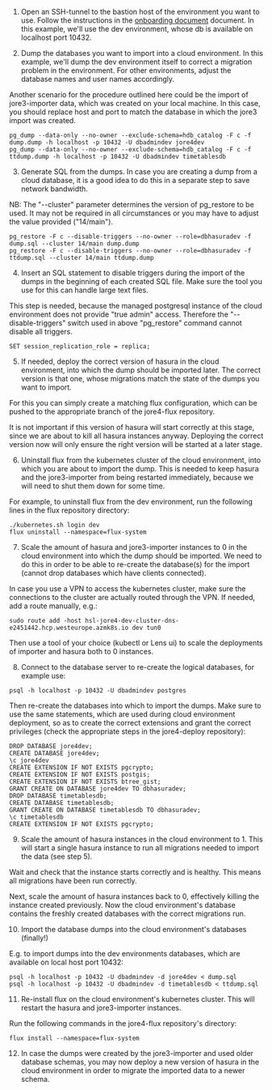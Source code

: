 1. Open an SSH-tunnel to the bastion host of the environment you want to use. Follow the instructions in the [onboarding document](onboarding.md) document. In this example, we'll use the dev environment, whose db is available on localhost port 10432.



2. Dump the databases you want to import into a cloud environment. In this example, we'll dump the dev environment itself to correct a migration problem in the environment. For other environments, adjust the database names and user names accordingly.

Another scenario for the procedure outlined here could be the import of jore3-importer data, which was created on your local machine. In this case, you should replace host and port to match the database in which the jore3 import was created.
```
pg_dump --data-only --no-owner --exclude-schema=hdb_catalog -F c -f dump.dump -h localhost -p 10432 -U dbadmindev jore4dev
pg_dump --data-only --no-owner --exclude-schema=hdb_catalog -F c -f ttdump.dump -h localhost -p 10432 -U dbadmindev timetablesdb
```



3. Generate SQL from the dumps. In case you are creating a dump from a cloud database, it is a good idea to do this in a separate step to save network bandwidth.

NB: The "--cluster" parameter determines the version of pg_restore to be used. It may not be required in all circumstances or you may have to adjust the value provided ("14/main").

```
pg_restore -F c --disable-triggers --no-owner --role=dbhasuradev -f dump.sql --cluster 14/main dump.dump
pg_restore -F c --disable-triggers --no-owner --role=dbhasuradev -f ttdump.sql --cluster 14/main ttdump.dump
```



4. Insert an SQL statement to disable triggers during the import of the dumps in the beginning of each created SQL file. Make sure the tool you use for this can handle large text files.

This step is needed, because the managed postgresql instance of the cloud environment does not provide "true admin" access. Therefore the "--disable-triggers" switch used in above "pg_restore" command cannot disable all triggers.

```
SET session_replication_role = replica;
```



5. If needed, deploy the correct version of hasura in the cloud environment, into which the dump should be imported later. The correct version is that one, whose migrations match the state of the dumps you want to import.

For this you can simply create a matching flux configuration, which can be pushed to the appropriate branch of the jore4-flux repository.

It is not important if this version of hasura will start correctly at this stage, since we are about to kill all hasura instances anyway. Deploying the correct version now will only ensure the right version will be started at a later stage. 



6. Uninstall flux from the kubernetes cluster of the cloud environment, into which you are about to import the dump. This is needed to keep hasura and the jore3-importer from being restarted immediately, because we will need to shut them down for some time.

For example, to uninstall flux from the dev environment, run the following lines in the flux repository directory:

```
./kubernetes.sh login dev
flux uninstall --namespace=flux-system
```



7. Scale the amount of hasura and jore3-importer instances to 0 in the cloud environment into which the dump should be imported. We need to do this in order to be able to re-create the database(s) for the import (cannot drop databases which have clients connected).

In case you use a VPN to access the kubernetes cluster, make sure the connections to the cluster are actually routed through the VPN. If needed, add a route manually, e.g.:

```
sudo route add -host hsl-jore4-dev-cluster-dns-e2451442.hcp.westeurope.azmk8s.io dev tun0
```

Then use a tool of your choice (kubectl or Lens ui) to scale the deployments of importer and hasura both to 0 instances.



8. Connect to the database server to re-create the logical databases, for example use:

```
psql -h localhost -p 10432 -U dbadmindev postgres
```

Then re-create the databases into which to import the dumps. Make sure to use the same statements, which are used during cloud environment deployment, so as to create the correct extensions and grant the correct privileges (check the appropriate steps in the jore4-deploy repository):

```
DROP DATABASE jore4dev;
CREATE DATABASE jore4dev;
\c jore4dev
CREATE EXTENSION IF NOT EXISTS pgcrypto;
CREATE EXTENSION IF NOT EXISTS postgis;
CREATE EXTENSION IF NOT EXISTS btree_gist;
GRANT CREATE ON DATABASE jore4dev TO dbhasuradev;
DROP DATABASE timetablesdb;
CREATE DATABASE timetablesdb;
GRANT CREATE ON DATABASE timetablesdb TO dbhasuradev;
\c timetablesdb
CREATE EXTENSION IF NOT EXISTS pgcrypto;
```



9. Scale the amount of hasura instances in the cloud environment to 1. This will start a single hasura instance to run all migrations needed to import the data (see step 5).

Wait and check that the instance starts correctly and is healthy. This means all migrations have been run correctly.

Next, scale the amount of hasura instances back to 0, effectively killing the instance created previously. Now the cloud environment's database contains the freshly created databases with the correct migrations run.



10. Import the database dumps into the cloud environment's databases (finally!)

E.g. to import dumps into the dev environments databases, which are available on local host port 10432:

```
psql -h localhost -p 10432 -U dbadmindev -d jore4dev < dump.sql
psql -h localhost -p 10432 -U dbadmindev -d timetablesdb < ttdump.sql
```



11. Re-install flux on the cloud environment's kubernetes cluster. This will restart the hasura and jore3-importer instances.

Run the following commands in the jore4-flux repository's directory:

```
flux install --namespace=flux-system
```



12. In case the dumps were created by the jore3-importer and used older database schemas, you may now deploy a new version of hasura in the cloud environment in order to migrate the imported data to a newer schema.
